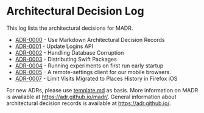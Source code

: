 # Architectural Decision Log

This log lists the architectural decisions for MADR.

<!-- adrlog -- Regenerate the content by using `./update-readme.sh`. Make sure to install `adr-log` via `npm install -g adr-log` -->

* [ADR-0000](0000-use-markdown-architectural-decision-records.md) - Use Markdown Architectural Decision Records
* [ADR-0001](0001-update-logins-api.md) - Update Logins API
* [ADR-0002](0002-database-corruption.md) - Handling Database Corruption
* [ADR-0003](0003-swift-packaging.md) - Distributing Swift Packages
* [ADR-0004](0004-early-startup-experiments.md) - Running experiments on first run early startup
* [ADR-0005](0005-remote-settings-client.md) - A remote-settings client for our mobile browsers.
* [ADR-0007](0007-limit-visits-migration-to-10000.md) - Limit Visits Migrated to Places History in Firefox iOS

<!-- adrlogstop -->

For new ADRs, please use [template.md](template.md) as basis.
More information on MADR is available at <https://adr.github.io/madr/>.
General information about architectural decision records is available at <https://adr.github.io/>.
